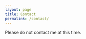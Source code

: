 ```yaml
---
layout: page
title: Contact
permalink: /contact/
---
```


<amp-img width="720" height="360" layout="responsive" src="../assets/images/background_sunset_1.jpg"></amp-img>

Please do not contact me at this time.